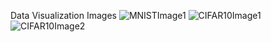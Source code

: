 Data Visualization Images
![MNISTImage1](https://user-images.githubusercontent.com/70155541/126172866-12b5eb1a-fed9-421c-9e66-4e3d9c462023.png)
![CIFAR10Image1](https://user-images.githubusercontent.com/70155541/126172874-029486a2-1313-4fb9-b8d1-5338fc06d3d7.png)
![CIFAR10Image2](https://user-images.githubusercontent.com/70155541/126174011-82dcbd26-fbbf-4dcd-acd9-7542da8de3d7.png)
